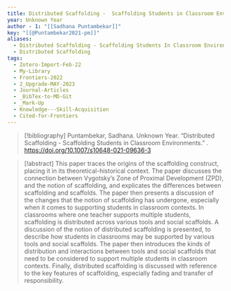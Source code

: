 ```yaml
---
title: Distributed Scaffolding -  Scaffolding Students in Classroom Environments
year: Unknown Year
author - 1: "[[Sadhana Puntambekar]]"
key: "[[@Puntambekar2021-pm]]"
aliases:
  - Distributed Scaffolding - Scaffolding Students In Classroom Environments
  - Distributed Scaffolding
tags:
  - Zotero-Import-Feb-22
  - My-Library
  - Frontiers-2022
  - 2_Upgrade-MAY-2023
  - Journal-Articles
  - _BibTex-to-MD-Git
  - _Mark-Up
  - Knowledge---Skill-Acquisition
  - Cited-for-Frontiers
---
```


> [!bibliography]
> Puntambekar, Sadhana. Unknown Year. “Distributed Scaffolding -  Scaffolding Students in Classroom Environments.” . https://doi.org/10.1007/s10648-021-09636-3

> [!abstract]
> This paper traces the origins of the scaffolding construct, placing it in its theoretical-historical context. The paper discusses the connection between Vygotsky’s Zone of Proximal Development (ZPD), and the notion of scaffolding, and explicates the differences between scaffolding and scaffolds. The paper then presents a discussion of the changes that the notion of scaffolding has undergone, especially when it comes to supporting students in classroom contexts. In classrooms where one teacher supports multiple students, scaffolding is distributed across various tools and social scaffolds. A discussion of the notion of distributed scaffolding is presented, to describe how students in classrooms may be supported by various tools and social scaffolds. The paper then introduces the kinds of distribution and interactions between tools and social scaffolds that need to be considered to support multiple students in classroom contexts. Finally, distributed scaffolding is discussed with reference to the key features of scaffolding, especially fading and transfer of responsibility.